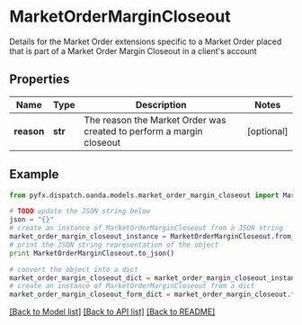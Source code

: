 # MarketOrderMarginCloseout

Details for the Market Order extensions specific to a Market Order placed that is part of a Market Order Margin Closeout in a client's account

## Properties
Name | Type | Description | Notes
------------ | ------------- | ------------- | -------------
**reason** | **str** | The reason the Market Order was created to perform a margin closeout | [optional] 

## Example

```python
from pyfx.dispatch.oanda.models.market_order_margin_closeout import MarketOrderMarginCloseout

# TODO update the JSON string below
json = "{}"
# create an instance of MarketOrderMarginCloseout from a JSON string
market_order_margin_closeout_instance = MarketOrderMarginCloseout.from_json(json)
# print the JSON string representation of the object
print MarketOrderMarginCloseout.to_json()

# convert the object into a dict
market_order_margin_closeout_dict = market_order_margin_closeout_instance.to_dict()
# create an instance of MarketOrderMarginCloseout from a dict
market_order_margin_closeout_form_dict = market_order_margin_closeout.from_dict(market_order_margin_closeout_dict)
```
[[Back to Model list]](../README.md#documentation-for-models) [[Back to API list]](../README.md#documentation-for-api-endpoints) [[Back to README]](../README.md)


